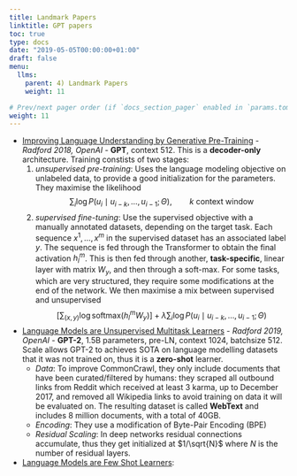 ```yaml
---
title: Landmark Papers
linktitle: GPT papers
toc: true
type: docs
date: "2019-05-05T00:00:00+01:00"
draft: false
menu:
  llms:
    parent: 4) Landmark Papers
    weight: 11

# Prev/next pager order (if `docs_section_pager` enabled in `params.toml`)
weight: 11
---
```


- [Improving Language Understanding by Generative Pre-Training](https://s3-us-west-2.amazonaws.com/openai-assets/research-covers/language-unsupervised/language_understanding_paper.pdf) - *Radford 2018, OpenAI* - **GPT**, context $512$. This is a **decoder-only** architecture. Training constists of two stages:
    1. *unsupervised pre-training*: Uses the language modeling objective on unlabeled data, to provide a good initialization for the parameters. They maximise the likelihood
        $$
            \sum_{i} \log P(u_i \mid u_{i-k}, \ldots, u_{i-1}; \Theta), \qquad k \text{ context window}
        $$
    2. *supervised fine-tuning*: Use the supervised objective with a manually annotated datasets, depending on the target task. Each sequence $x^1, \ldots, x^m$ in the supervised dataset has an associated label $y$. The sequence is fed through the Transformer to obtain the final activation $h_l^m$. This is then fed through another, **task-specific**, linear layer with matrix $W_y$, and then through a soft-max. For some tasks, which are very structured, they require some modifications at the end of the network. We then maximise a mix between supervised and unsupervised
        $$
            \left[\sum_{(x,y)} \log \text{softmax}(h_l^m W_y)\right] + \lambda \sum_{i} \log P(u_i \mid u_{i-k}, \ldots, u_{i-1}; \Theta)
        $$
- [Language Models are Unsupervised Multitask Learners](https://d4mucfpksywv.cloudfront.net/better-language-models/language_models_are_unsupervised_multitask_learners.pdf) - *Radford 2019, OpenAI* - **GPT-2**, 1.5B parameters, pre-LN, context $1024$, batchsize $512$. Scale allows GPT-2 to achieves SOTA on language modelling datasets that it was not trained on, thus it is a **zero-shot** learner. 
    - *Data*: To improve CommonCrawl, they only include documents that have been curated/filtered by humans: they scraped all outbound links from Reddit which received at least 3 karma, up to December 2017, and removed all Wikipedia links to avoid training on data it will be evaluated on. The resulting dataset is called **WebText** and includes 8 million documents, with a total of 40GB.
    - *Encoding*: They use a modification of Byte-Pair Encoding (BPE)
    - *Residual Scaling*: In deep networks residual connections accumulate, thus they get initialized at $1/\sqrt{N}$ where $N$ is the number of residual layers.
- [Language Models are Few Shot Learners](https://arxiv.org/pdf/2005.14165): 


